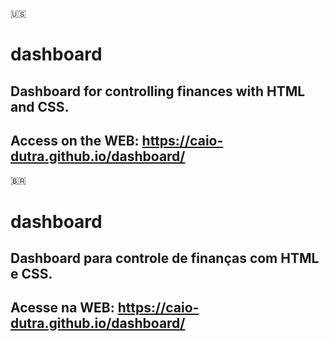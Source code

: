 🇺🇸
# dashboard
## Dashboard for controlling finances with HTML and CSS.
## Access on the WEB: https://caio-dutra.github.io/dashboard/

🇧🇷
# dashboard
## Dashboard para controle de finanças com HTML e CSS.
## Acesse na WEB: https://caio-dutra.github.io/dashboard/ 
